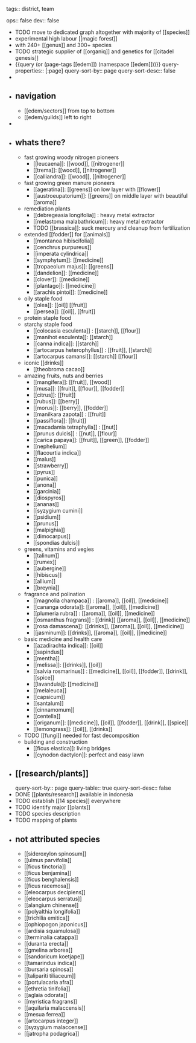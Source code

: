 tags:: district, team

ops:: false
dev:: false

- TODO move to dedicated graph altogether with majority of [[species]]
- experimental high labour [[magic forest]]
- with 240+ [[genus]] and 300+ species
- TODO strategic supplier of [[organiq]] and genetics for [[citadel genesis]]
- {{query (or (page-tags [[edem]]) (namespace [[edem]]))}}
  query-properties:: [:page]
  query-sort-by:: page
  query-sort-desc:: false
-
- ## navigation
	- [[edem/sectors]] from top to bottom
	- [[edem/guilds]] left to right
-
- ## whats there?
	- fast growing woody nitrogen pioneers
		- [[leucaena]]: [[wood]], [[nitrogener]]
		- [[trema]]: [[wood]], [[nitrogener]]
		- [[calliandra]]: [[wood]], [[nitrogener]]
	- fast growing green manure pioneers
		- [[ageratina]]: [[greens]] on low layer with [[flower]]
		- [[austroeupatorium]]: [[greens]] on middle layer with beautiful [[aroma]]
	- remediation plants
		- [[debregeasia longifolia]] : heavy metal extractor
		- [[melastoma malabathricum]]: heavy metal extractor
		- TODO [[brassica]]: suck mercury and cleanup from fertilization
	- extended [[fodder]] for [[animals]]
		- [[montanoa hibiscifolia]]
		- [[cenchrus purpureus]]
		- [[imperata cylindrica]]
		- [[symphytum]]: [[medicine]]
		- [[tropaeolum majus]]: [[greens]]
		- [[dandelion]]: [[medicine]]
		- [[clover]]: [[medicine]]
		- [[plantago]]: [[medicine]]
		- [[arachis pintoi]]: [[medicine]]
	- oily staple food
		- [[olea]]: [[oil]] [[fruit]]
		- [[persea]]: [[oil]], [[fruit]]
	- protein staple food
	- starchy staple food
		- [[colocasia esculenta]] : [[starch]], [[flour]]
		- [[manihot esculenta]]: [[starch]]
		- [[canna indica]]: [[starch]]
		- [[artocarpus heterophyllus]] : [[fruit]], [[starch]]
		- [[artocarpus camansi]]: [[starch]] [[flour]]
	- iconic [[drinks]]
		- [[theobroma cacao]]
	- amazing fruits, nuts and berries
		- [[mangifera]]: [[fruit]], [[wood]]
		- [[musa]]: [[fruit]], [[flour]], [[fodder]]
		- [[citrus]]: [[fruit]]
		- [[rubus]]: [[berry]]
		- [[morus]]: [[berry]], [[fodder]]
		- [[manilkara zapota]] : [[fruit]]
		- [[passiflora]]: [[fruit]]
		- [[macadamia tetraphylla]] : [[nut]]
		- [[prunus dulcis]] : [[nut]], [[flour]]
		- [[carica papaya]]: [[fruit]], [[green]], [[fodder]]
		- [[nephelium]]
		- [[flacourtia indica]]
		- [[malus]]
		- [[strawberry]]
		- [[pyrus]]
		- [[punica]]
		- [[anona]]
		- [[garcinia]]
		- [[diospyros]]
		- [[ananas]]
		- [[syzygium cumini]]
		- [[psidium]]
		- [[prunus]]
		- [[malpighia]]
		- [[dimocarpus]]
		- [[spondias dulcis]]
	- greens, vitamins and vegies
		- [[talinum]]
		- [[rumex]]
		- [[aubergine]]
		- [[hibiscus]]
		- [[allium]]
		- [[breynia]]
	- fragrance and polination
		- [[magnolia champaca]] : [[aroma]], [[oil]], [[medicine]]
		- [[cananga odorata]]: [[aroma]], [[oil]], [[medicine]]
		- [[plumeria rubra]] : [[aroma]], [[oil]], [[medicine]]
		- [[osmanthus fragrans]] : [[drink]] [[aroma]], [[oil]], [[medicine]]
		- [[rosa damascena]]: [[drinks]], [[aroma]], [[oil]], [[medicine]]
		- [[jasminum]]: [[drinks]], [[aroma]], [[oil]], [[medicine]]
	- basic medicine and health care
		- [[azadirachta indica]]: [[oil]]
		- [[sapindus]]
		- [[mentha]]
		- [[melissa]]: [[drinks]], [[oil]]
		- [[salvia rosmarinus]] : [[medicine]], [[oil]], [[fodder]], [[drink]], [[spice]]
		- [[lavandula]]: [[medicine]]
		- [[melaleuca]]
		- [[capsicum]]
		- [[santalum]]
		- [[cinnamomum]]
		- [[centella]]
		- [[origanum]]: [[medicine]], [[oil]], [[fodder]], [[drink]], [[spice]]
		- [[lemongrass]]: [[oil]], [[drinks]]
	- TODO [[fungi]] needed for fast decomposition
	- building and construction
		- [[ficus elastica]]: living bridges
		- [[cynodon dactylon]]: perfect and easy lawn
- ## [[research/plants]]
  query-sort-by:: page
  query-table:: true
  query-sort-desc:: false
- DONE [[plants/research]] available in indonesia
- TODO establish [[14 species]] everywhere
- TODO identify major [[plants]]
- TODO species description
- TODO mapping of plants
- not attributed species
	-
	- [[sideroxylon spinosum]]
	- [[ulmus parvifolia]]
	- [[ficus tinctoria]]
	- [[ficus benjamina]]
	- [[ficus benghalensis]]
	- [[ficus racemosa]]
	- [[eleocarpus decipiens]]
	- [[eleocarpus serratus]]
	- [[alangium chinense]]
	- [[polyalthia longifolia]]
	- [[trichilia emitica]]
	- [[ophiopogon japonicus]]
	- [[ardisia squamulosa]]
	- [[terminalia catappa]]
	- [[duranta erecta]]
	- [[gmelina arborea]]
	- [[sandoricum koetjape]]
	- [[tamarindus indica]]
	- [[bursaria spinosa]]
	- [[talipariti tiliaceum]]
	- [[portulacaria afra]]
	- [[ethretia tinifolia]]
	- [[aglaia odorata]]
	- [[myristica fragrans]]
	- [[aquilaria malaccensis]]
	- [[mesua ferrea]]
	- [[artocarpus integer]]
	- [[syzygium malaccense]]
	- [[jatropha podagrica]]